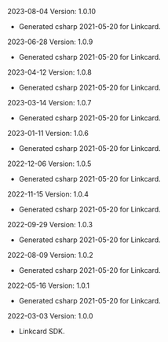 2023-08-04 Version: 1.0.10
- Generated csharp 2021-05-20 for Linkcard.

2023-06-28 Version: 1.0.9
- Generated csharp 2021-05-20 for Linkcard.

2023-04-12 Version: 1.0.8
- Generated csharp 2021-05-20 for Linkcard.

2023-03-14 Version: 1.0.7
- Generated csharp 2021-05-20 for Linkcard.

2023-01-11 Version: 1.0.6
- Generated csharp 2021-05-20 for Linkcard.

2022-12-06 Version: 1.0.5
- Generated csharp 2021-05-20 for Linkcard.

2022-11-15 Version: 1.0.4
- Generated csharp 2021-05-20 for Linkcard.

2022-09-29 Version: 1.0.3
- Generated csharp 2021-05-20 for Linkcard.

2022-08-09 Version: 1.0.2
- Generated csharp 2021-05-20 for Linkcard.

2022-05-16 Version: 1.0.1
- Generated csharp 2021-05-20 for Linkcard.

2022-03-03 Version: 1.0.0
- Linkcard SDK.

